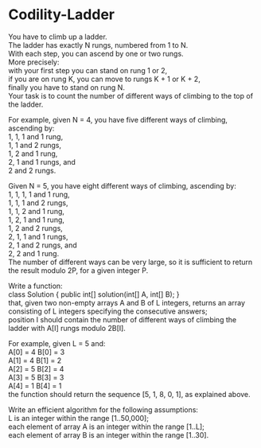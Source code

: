 # Codility-Ladder
You have to climb up a ladder.</br>
The ladder has exactly N rungs, numbered from 1 to N.</br>
With each step, you can ascend by one or two rungs.</br>
More precisely:</br>
with your first step you can stand on rung 1 or 2,</br>
if you are on rung K, you can move to rungs K + 1 or K + 2,</br>
finally you have to stand on rung N.</br>
Your task is to count the number of different ways of climbing to the top of the ladder.

For example, given N = 4, you have five different ways of climbing, ascending by:</br>
1, 1, 1 and 1 rung,</br>
1, 1 and 2 rungs,</br>
1, 2 and 1 rung,</br>
2, 1 and 1 rungs, and</br>
2 and 2 rungs.

Given N = 5, you have eight different ways of climbing, ascending by:</br>
1, 1, 1, 1 and 1 rung,</br>
1, 1, 1 and 2 rungs,</br>
1, 1, 2 and 1 rung,</br>
1, 2, 1 and 1 rung,</br>
1, 2 and 2 rungs,</br>
2, 1, 1 and 1 rungs,</br>
2, 1 and 2 rungs, and</br>
2, 2 and 1 rung.</br>
The number of different ways can be very large, so it is sufficient to return the result modulo 2P, for a given integer P.

Write a function:</br>
class Solution { public int[] solution(int[] A, int[] B); }</br>
that, given two non-empty arrays A and B of L integers, returns an array consisting of L integers specifying the consecutive answers;</br>
position I should contain the number of different ways of climbing the ladder with A[I] rungs modulo 2B[I].

For example, given L = 5 and:</br>
A[0] = 4   B[0] = 3</br>
A[1] = 4   B[1] = 2</br>
A[2] = 5   B[2] = 4</br>
A[3] = 5   B[3] = 3</br>
A[4] = 1   B[4] = 1</br>
the function should return the sequence [5, 1, 8, 0, 1], as explained above.

Write an efficient algorithm for the following assumptions:</br>
L is an integer within the range [1..50,000];</br>
each element of array A is an integer within the range [1..L];</br>
each element of array B is an integer within the range [1..30].
